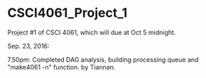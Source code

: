 # CSCI4061_Project_1
Project #1 of CSCI 4061, which will due at Oct 5 midnight. 

Sep. 23, 2016:

7.50pm: Completed DAG analysis, building processing queue and "make4061 -n" function. by Tiannan.
